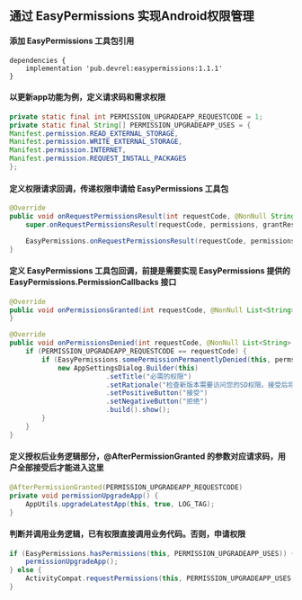 
## 通过 EasyPermissions 实现Android权限管理

#### 添加 EasyPermissions 工具包引用

```
dependencies {
    implementation 'pub.devrel:easypermissions:1.1.1'
}
```

#### 以更新app功能为例，定义请求码和需求权限

```java
private static final int PERMISSION_UPGRADEAPP_REQUESTCODE = 1;
private static final String[] PERMISSION_UPGRADEAPP_USES = {
Manifest.permission.READ_EXTERNAL_STORAGE, 
Manifest.permission.WRITE_EXTERNAL_STORAGE, 
Manifest.permission.INTERNET, 
Manifest.permission.REQUEST_INSTALL_PACKAGES
};
```

#### 定义权限请求回调，传递权限申请给 EasyPermissions 工具包

```java
@Override
public void onRequestPermissionsResult(int requestCode, @NonNull String[] permissions, @NonNull int[] grantResults) {
    super.onRequestPermissionsResult(requestCode, permissions, grantResults);

    EasyPermissions.onRequestPermissionsResult(requestCode, permissions, grantResults, this);
}
```

#### 定义 EasyPermissions 工具包回调，前提是需要实现 EasyPermissions 提供的 EasyPermissions.PermissionCallbacks 接口

```java
@Override
public void onPermissionsGranted(int requestCode, @NonNull List<String> perms) {
}

@Override
public void onPermissionsDenied(int requestCode, @NonNull List<String> perms) {
    if (PERMISSION_UPGRADEAPP_REQUESTCODE == requestCode) {
        if (EasyPermissions.somePermissionPermanentlyDenied(this, perms)) {
            new AppSettingsDialog.Builder(this)
                        .setTitle("必需的权限")
                        .setRationale("检查新版本需要访问您的SD权限。接受后将进入系统设置，请修改SD权限为可用。")
                        .setPositiveButton("接受")
                        .setNegativeButton("拒绝")
                        .build().show();
        }
    }
}
```

#### 定义授权后业务逻辑部分，@AfterPermissionGranted 的参数对应请求码，用户全部接受后才能进入这里

```java
@AfterPermissionGranted(PERMISSION_UPGRADEAPP_REQUESTCODE)
private void permissionUpgradeApp() {
    AppUtils.upgradeLatestApp(this, true, LOG_TAG);
}
```

#### 判断并调用业务逻辑，已有权限直接调用业务代码。否则，申请权限

```java
if (EasyPermissions.hasPermissions(this, PERMISSION_UPGRADEAPP_USES)) {
    permissionUpgradeApp();
} else {
    ActivityCompat.requestPermissions(this, PERMISSION_UPGRADEAPP_USES, PERMISSION_UPGRADEAPP_REQUESTCODE);
}
```

